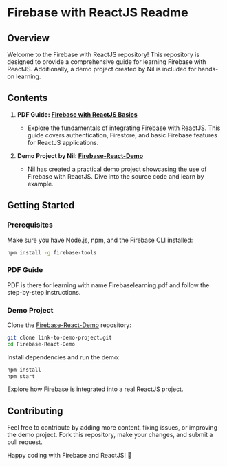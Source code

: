 # Firebase with ReactJS Readme

## Overview

Welcome to the Firebase with ReactJS repository! This repository is designed to provide a comprehensive guide for learning Firebase with ReactJS. Additionally, a demo project created by Nil is included for hands-on learning.

## Contents

1. **PDF Guide: [Firebase with ReactJS Basics]([https://github.com/nil-01/FirebaseLearning])**
   - Explore the fundamentals of integrating Firebase with ReactJS. This guide covers authentication, Firestore, and basic Firebase features for ReactJS applications.

2. **Demo Project by Nil: [Firebase-React-Demo]([https://github.com/nil-01/FirebaseLearning])**
   - Nil has created a practical demo project showcasing the use of Firebase with ReactJS. Dive into the source code and learn by example.

## Getting Started

### Prerequisites

Make sure you have Node.js, npm, and the Firebase CLI installed:

```bash
npm install -g firebase-tools
```

### PDF Guide

PDF is there for learning with name Firebaselearning.pdf and follow the step-by-step instructions.

### Demo Project

Clone the [Firebase-React-Demo](link-to-demo-project) repository:

```bash
git clone link-to-demo-project.git
cd Firebase-React-Demo
```

Install dependencies and run the demo:

```bash
npm install
npm start
```

Explore how Firebase is integrated into a real ReactJS project.

## Contributing

Feel free to contribute by adding more content, fixing issues, or improving the demo project. Fork this repository, make your changes, and submit a pull request.



Happy coding with Firebase and ReactJS! 🚀
